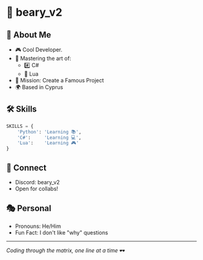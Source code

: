 # 🐻 beary_v2

## 💫 About Me
- 🎮 Cool Developer.
- 🚀 Mastering the art of:
  - #️⃣ C#
  - 🌙 Lua
- 🎯 Mission: Create a Famous Project
- 🌍 Based in Cyprus

## 🛠️ Skills
```python
SKILLS = {
    'Python': 'Learning 📚',
    'C#':     'Learning 💻',
    'Lua':    'Learning 🎮'
}
```

## 🤝 Connect
- Discord: beary_v2
- Open for collabs!

## 🎭 Personal
- Pronouns: He/Him
- Fun Fact: I don't like "why" questions

---
*Coding through the matrix, one line at a time* 🕶️
